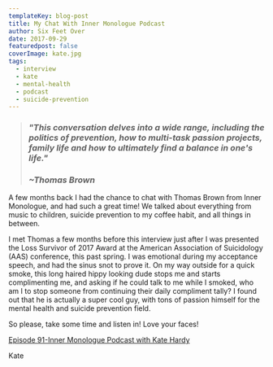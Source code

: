 ```yaml
---
templateKey: blog-post
title: My Chat With Inner Monologue Podcast
author: Six Feet Over
date: 2017-09-29
featuredpost: false
coverImage: kate.jpg
tags:
  - interview
  - kate
  - mental-health
  - podcast
  - suicide-prevention
---
```



> ### ***"This conversation delves into a wide range, including the politics of prevention, how to multi-task passion projects, family life and how to ultimately find a balance in one's life."***
>
> ### ***~Thomas Brown***

A few months back I had the chance to chat with Thomas Brown from Inner Monologue, and had such a great time! We talked about everything from music to children, suicide prevention to my coffee habit, and all things in between.

I met Thomas a few months before this interview just after I was presented the Loss Survivor of 2017 Award at the American Association of Suicidology (AAS) conference, this past spring. I was emotional during my acceptance speech, and had the sinus snot to prove it. On my way outside for a quick smoke, this long haired hippy looking dude stops me and starts complimenting me, and asking if he could talk to me while I smoked, who am I to stop someone from continuing their daily compliment tally? I found out that he is actually a super cool guy, with tons of passion himself for the mental health and suicide prevention field.

So please, take some time and listen in! Love your faces!

[Episode 91-Inner Monologue Podcast with Kate Hardy](http://www.risephoenix.org/inner-monologue/91-kate-hardy-dedication-to-building-a-self-sustaining-community)

Kate
